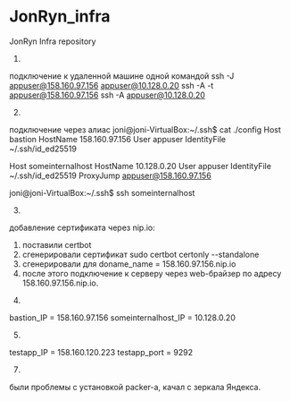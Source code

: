 # JonRyn_infra
JonRyn Infra repository

1.
подключение к удаленной машине одной командой
ssh -J appuser@158.160.97.156 appuser@10.128.0.20
ssh -A -t appuser@158.160.97.156 ssh -A appuser@10.128.0.20


2.
подключение через алиас
joni@joni-VirtualBox:~/.ssh$ cat ./config
Host bastion
	HostName 158.160.97.156
	User appuser
	IdentityFile ~/.ssh/id_ed25519

Host someinternalhost
	HostName 10.128.0.20
	User appuser
	IdentityFile ~/.ssh/id_ed25519
	ProxyJump appuser@158.160.97.156


joni@joni-VirtualBox:~/.ssh$ ssh someinternalhost


3.

добавление сертификата через nip.io:
1) поставили certbot
2) сгенерировали сертификат
	sudo certbot certonly --standalone
3) сгенерировали для doname_name = 158.160.97.156.nip.io
4) после этого подключение к серверу через web-брайзер по адресу 158.160.97.156.nip.io.


4.

bastion_IP = 158.160.97.156
someinternalhost_IP = 10.128.0.20


5.
testapp_IP = 158.160.120.223
testapp_port = 9292


7.
были проблемы с установкой packer-а, качал с зеркала Яндекса.
